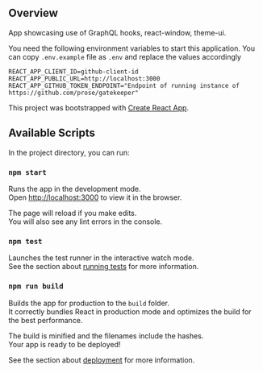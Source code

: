 ## Overview

App showcasing use of GraphQL hooks, react-window, theme-ui.

You need the following environment variables to start this application. You can copy `.env.example` file as `.env` and replace the values accordingly

```
REACT_APP_CLIENT_ID=github-client-id
REACT_APP_PUBLIC_URL=http://localhost:3000
REACT_APP_GITHUB_TOKEN_ENDPOINT="Endpoint of running instance of https://github.com/prose/gatekeeper"
```

This project was bootstrapped with [Create React App](https://github.com/facebook/create-react-app).

## Available Scripts

In the project directory, you can run:

### `npm start`

Runs the app in the development mode.<br>
Open [http://localhost:3000](http://localhost:3000) to view it in the browser.

The page will reload if you make edits.<br>
You will also see any lint errors in the console.

### `npm test`

Launches the test runner in the interactive watch mode.<br>
See the section about [running tests](https://facebook.github.io/create-react-app/docs/running-tests) for more information.

### `npm run build`

Builds the app for production to the `build` folder.<br>
It correctly bundles React in production mode and optimizes the build for the best performance.

The build is minified and the filenames include the hashes.<br>
Your app is ready to be deployed!

See the section about [deployment](https://facebook.github.io/create-react-app/docs/deployment) for more information.
